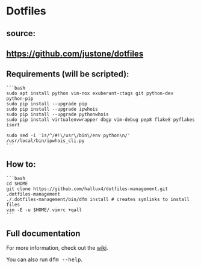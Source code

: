 # Dotfiles

## source:
## https://github.com/justone/dotfiles

## Requirements (will be scripted):

    ```bash
    sudo apt install python vim-nox exuberant-ctags git python-dev  python-pip
    sudo pip install --upgrade pip
    sudo pip install --upgrade ipwhois
    sudo pip install --upgrade pythonwhois
    sudo pip install virtualenvwrapper dbgp vim-debug pep8 flake8 pyflakes isort
    
    sudo sed -i '1s/^/#!\/usr\/bin\/env python\n/' /usr/local/bin/ipwhois_cli.py
    ```

## How to:

    ```bash
    cd $HOME
    git clone https://github.com/hallux4/dotfiles-management.git .dotfiles-management
    ./.dotfiles-management/bin/dfm install # creates symlinks to install files
    vim -E -u $HOME/.vimrc +qall
    ```

## Full documentation

For more information, check out the [wiki](http://github.com/justone/dotfiles/wiki).

You can also run <tt>dfm --help</tt>.
